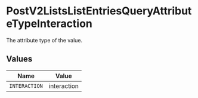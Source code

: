 # PostV2ListsListEntriesQueryAttributeTypeInteraction

The attribute type of the value.


## Values

| Name          | Value         |
| ------------- | ------------- |
| `INTERACTION` | interaction   |